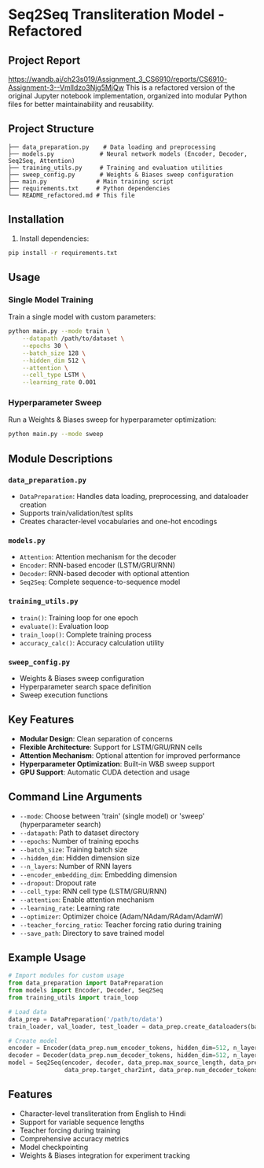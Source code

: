# Seq2Seq Transliteration Model - Refactored
## Project Report
https://wandb.ai/ch23s019/Assignment_3_CS6910/reports/CS6910-Assignment-3--Vmlldzo3Njg5MjQw
This is a refactored version of the original Jupyter notebook implementation, organized into modular Python files for better maintainability and reusability.

## Project Structure

```
├── data_preparation.py    # Data loading and preprocessing
├── models.py             # Neural network models (Encoder, Decoder, Seq2Seq, Attention)
├── training_utils.py     # Training and evaluation utilities
├── sweep_config.py       # Weights & Biases sweep configuration
├── main.py              # Main training script
├── requirements.txt     # Python dependencies
└── README_refactored.md # This file
```

## Installation

1. Install dependencies:
```bash
pip install -r requirements.txt
```

## Usage

### Single Model Training

Train a single model with custom parameters:

```bash
python main.py --mode train \
    --datapath /path/to/dataset \
    --epochs 30 \
    --batch_size 128 \
    --hidden_dim 512 \
    --attention \
    --cell_type LSTM \
    --learning_rate 0.001
```

### Hyperparameter Sweep

Run a Weights & Biases sweep for hyperparameter optimization:

```bash
python main.py --mode sweep
```

## Module Descriptions

### `data_preparation.py`
- `DataPreparation`: Handles data loading, preprocessing, and dataloader creation
- Supports train/validation/test splits
- Creates character-level vocabularies and one-hot encodings

### `models.py`
- `Attention`: Attention mechanism for the decoder
- `Encoder`: RNN-based encoder (LSTM/GRU/RNN)
- `Decoder`: RNN-based decoder with optional attention
- `Seq2Seq`: Complete sequence-to-sequence model

### `training_utils.py`
- `train()`: Training loop for one epoch
- `evaluate()`: Evaluation loop
- `train_loop()`: Complete training process
- `accuracy_calc()`: Accuracy calculation utility

### `sweep_config.py`
- Weights & Biases sweep configuration
- Hyperparameter search space definition
- Sweep execution functions

## Key Features

- **Modular Design**: Clean separation of concerns
- **Flexible Architecture**: Support for LSTM/GRU/RNN cells
- **Attention Mechanism**: Optional attention for improved performance
- **Hyperparameter Optimization**: Built-in W&B sweep support
- **GPU Support**: Automatic CUDA detection and usage

## Command Line Arguments

- `--mode`: Choose between 'train' (single model) or 'sweep' (hyperparameter search)
- `--datapath`: Path to dataset directory
- `--epochs`: Number of training epochs
- `--batch_size`: Training batch size
- `--hidden_dim`: Hidden dimension size
- `--n_layers`: Number of RNN layers
- `--encoder_embedding_dim`: Embedding dimension
- `--dropout`: Dropout rate
- `--cell_type`: RNN cell type (LSTM/GRU/RNN)
- `--attention`: Enable attention mechanism
- `--learning_rate`: Learning rate
- `--optimizer`: Optimizer choice (Adam/NAdam/RAdam/AdamW)
- `--teacher_forcing_ratio`: Teacher forcing ratio during training
- `--save_path`: Directory to save trained model

## Example Usage

```python
# Import modules for custom usage
from data_preparation import DataPreparation
from models import Encoder, Decoder, Seq2Seq
from training_utils import train_loop

# Load data
data_prep = DataPreparation('/path/to/data')
train_loader, val_loader, test_loader = data_prep.create_dataloaders(batch_size=128)

# Create model
encoder = Encoder(data_prep.num_encoder_tokens, hidden_dim=512, n_layers=2, dropout=0.4)
decoder = Decoder(data_prep.num_decoder_tokens, hidden_dim=512, n_layers=2, dropout=0.4, atten=True)
model = Seq2Seq(encoder, decoder, data_prep.max_source_length, data_prep.max_target_length,
                data_prep.target_char2int, data_prep.num_decoder_tokens, device)
```

## Features

- Character-level transliteration from English to Hindi
- Support for variable sequence lengths
- Teacher forcing during training
- Comprehensive accuracy metrics
- Model checkpointing
- Weights & Biases integration for experiment tracking

